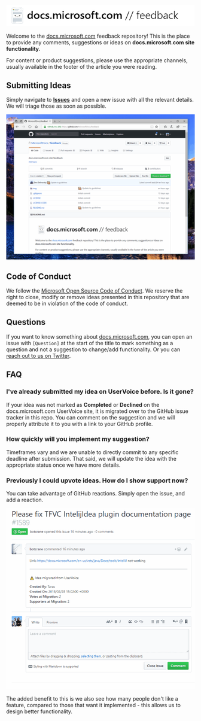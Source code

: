 ![docs.microsoft.com feedback logo](img/docs-feedback.png)

Welcome to the [docs.microsoft.com](https://docs.microsoft.com) feedback repository! This is the place to provide any comments, suggestions or ideas on **docs.microsoft.com site functionality**.

For content or product suggestions, please use the appropriate channels, usually available in the footer of the article you were reading.

## Submitting Ideas

Simply navigate to [**Issues**](https://github.com/MicrosoftDocs/feedback/issues) and open a new issue with all the relevant details. We will triage those as soon as possible.

![Adding a GitHub issue](img/add-issue.gif)

## Code of Conduct

We follow the [Microsoft Open Source Code of Conduct](https://opensource.microsoft.com/codeofconduct/). We reserve the right to close, modify or remove ideas presented in this repository that are deemed to be in violation of the code of conduct.

## Questions

If you want to know something about [docs.microsoft.com](https://docs.microsoft.com), you can open an issue with `[Question]` at the start of the title to mark something as a question and not a suggestion to change/add functionality. Or you can [reach out to us on Twitter](https://twitter.com/docsmsft).

## FAQ

### I've already submitted my idea on UserVoice before. Is it gone?

If your idea was not marked as **Completed** or **Declined** on the docs.microsoft.com UserVoice site, it is migrated over to the GitHub issue tracker in this repo. You can comment on the suggestion and we will properly attribute it to you with a link to your GitHub profile.

### How quickly will you implement my suggestion?

Timeframes vary and we are unable to directly commit to any specific deadline after submission. That said, we will update the idea with the appropriate status once we have more details.

### Previously I could upvote ideas. How do I show support now?

You can take advantage of GitHub reactions. Simply open the issue, and add a reaction.

![GitHub reactions inside an issue](img/react-issue.gif)

The added benefit to this is we also see how many people don't like a feature, compared to those that want it implemented - this allows us to design better functionality.